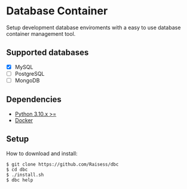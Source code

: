 # Database Container

Setup development database enviroments with a easy to use database container management tool.

## Supported databases

- [x] MySQL
- [ ] PostgreSQL
- [ ] MongoDB

## Dependencies

- [Python 3.10.x >=](https://www.python.org/)
- [Docker](https://www.docker.com/)

## Setup

How to download and install:

```shell
$ git clone https://github.com/Raisess/dbc
$ cd dbc
$ ./install.sh
$ dbc help
```
